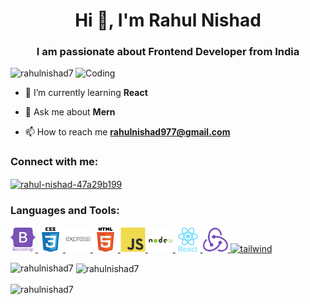 <h1 align="center">Hi 👋, I'm Rahul Nishad</h1>
<h3 align="center">I am passionate about Frontend Developer from India</h3>
<img align="right" alt="Coding" width="400" src="https://cdn.videoplasty.com/animation/chill-coding-programming-lo-fi-animation-stock-animation-21874-1280x720.jpg?1607096344"/>

<p align="left"> <img src="https://komarev.com/ghpvc/?username=rahulnishad7&label=Profile%20views&color=0e75b6&style=flat" alt="rahulnishad7" /> </p>

- 🌱 I’m currently learning **React**

- 💬 Ask me about **Mern**

- 📫 How to reach me **rahulnishad977@gmail.com**

<h3 align="left">Connect with me:</h3>
<p align="left">
<a href="https://linkedin.com/in/rahul-nishad-47a29b199" target="blank"><img align="center" src="https://raw.githubusercontent.com/rahuldkjain/github-profile-readme-generator/master/src/images/icons/Social/linked-in-alt.svg" alt="rahul-nishad-47a29b199" height="30" width="40" /></a>
</p>

<h3 align="left">Languages and Tools:</h3>
<p align="left"> <a href="https://getbootstrap.com" target="_blank" rel="noreferrer"> <img src="https://raw.githubusercontent.com/devicons/devicon/master/icons/bootstrap/bootstrap-plain-wordmark.svg" alt="bootstrap" width="40" height="40"/> </a> <a href="https://www.w3schools.com/css/" target="_blank" rel="noreferrer"> <img src="https://raw.githubusercontent.com/devicons/devicon/master/icons/css3/css3-original-wordmark.svg" alt="css3" width="40" height="40"/> </a> <a href="https://expressjs.com" target="_blank" rel="noreferrer"> <img src="https://raw.githubusercontent.com/devicons/devicon/master/icons/express/express-original-wordmark.svg" alt="express" width="40" height="40"/> </a> <a href="https://www.w3.org/html/" target="_blank" rel="noreferrer"> <img src="https://raw.githubusercontent.com/devicons/devicon/master/icons/html5/html5-original-wordmark.svg" alt="html5" width="40" height="40"/> </a> <a href="https://developer.mozilla.org/en-US/docs/Web/JavaScript" target="_blank" rel="noreferrer"> <img src="https://raw.githubusercontent.com/devicons/devicon/master/icons/javascript/javascript-original.svg" alt="javascript" width="40" height="40"/> </a> <a href="https://nodejs.org" target="_blank" rel="noreferrer"> <img src="https://raw.githubusercontent.com/devicons/devicon/master/icons/nodejs/nodejs-original-wordmark.svg" alt="nodejs" width="40" height="40"/> </a> <a href="https://reactjs.org/" target="_blank" rel="noreferrer"> <img src="https://raw.githubusercontent.com/devicons/devicon/master/icons/react/react-original-wordmark.svg" alt="react" width="40" height="40"/> </a> <a href="https://redux.js.org" target="_blank" rel="noreferrer"> <img src="https://raw.githubusercontent.com/devicons/devicon/master/icons/redux/redux-original.svg" alt="redux" width="40" height="40"/> </a> <a href="https://tailwindcss.com/" target="_blank" rel="noreferrer"> <img src="https://www.vectorlogo.zone/logos/tailwindcss/tailwindcss-icon.svg" alt="tailwind" width="40" height="40"/> </a> </p>

<p><img align="left" src="https://github-readme-stats.vercel.app/api/top-langs?username=rahulnishad7&show_icons=true&locale=en&layout=compact" alt="rahulnishad7" /></p>

<p>&nbsp;<img align="center" src="https://github-readme-stats.vercel.app/api?username=rahulnishad7&show_icons=true&locale=en" alt="rahulnishad7" /></p>

<p><img align="center" src="https://github-readme-streak-stats.herokuapp.com/?user=rahulnishad7&" alt="rahulnishad7" /></p>

